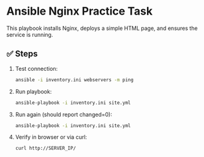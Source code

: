 # Ansible Nginx Practice Task

This playbook installs Nginx, deploys a simple HTML page, and ensures the service is running.

## ✅ Steps

1. Test connection:
   ```bash
   ansible -i inventory.ini webservers -m ping

2. Run playbook:
   ```bash
   ansible-playbook -i inventory.ini site.yml

3. Run again (should report changed=0):
    ```bash
   ansible-playbook -i inventory.ini site.yml

4. Verify in browser or via curl:
      ```bash
   curl http://SERVER_IP/
